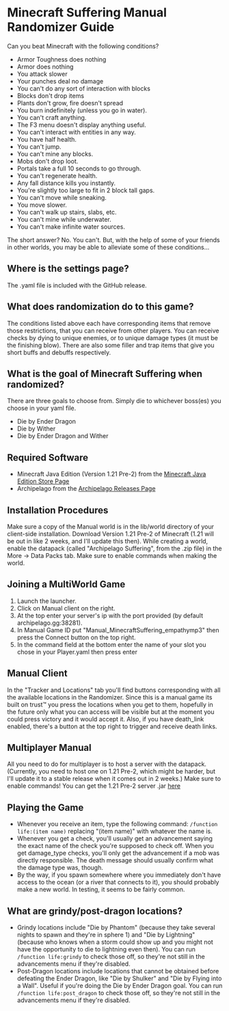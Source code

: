 # Minecraft Suffering Manual Randomizer Guide

Can you beat Minecraft with the following conditions?

- Armor Toughness does nothing
- Armor does nothing
- You attack slower
- Your punches deal no damage
- You can't do any sort of interaction with blocks
- Blocks don't drop items
- Plants don't grow, fire doesn't spread
- You burn indefinitely (unless you go in water).
- You can't craft anything.
- The F3 menu doesn't display anything useful.
- You can't interact with entities in any way.
- You have half health.
- You can't jump.
- You can't mine any blocks.
- Mobs don't drop loot.
- Portals take a full 10 seconds to go through.
- You can't regenerate health.
- Any fall distance kills you instantly.
- You're slightly too large to fit in 2 block tall gaps.
- You can't move while sneaking.
- You move slower.
- You can't walk up stairs, slabs, etc.
- You can't mine while underwater.
- You can't make infinite water sources.

The short answer? No. You can't. But, with the help of some of your friends in other worlds, you may be able to alleviate some of these conditions...

## Where is the settings page?

The .yaml file is included with the GitHub release.

## What does randomization do to this game?

The conditions listed above each have corresponding items that remove those restrictions, that you can receive from other players. You can receive checks by dying to unique enemies, or to unique damage types (it must be the finishing blow). There are also some filler and trap items that give you short buffs and debuffs respectively.

## What is the goal of Minecraft Suffering when randomized?

There are three goals to choose from. Simply die to whichever boss(es) you choose in your yaml file.

- Die by Ender Dragon
- Die by Wither
- Die by Ender Dragon and Wither

## Required Software

- Minecraft Java Edition (Version 1.21 Pre-2) from the [Minecraft Java Edition Store Page](https://www.minecraft.net/en-us/store/minecraft-java-edition)
- Archipelago from the [Archipelago Releases Page](https://github.com/ArchipelagoMW/Archipelago/releases)

## Installation Procedures

Make sure a copy of the Manual world is in the lib/world directory of your client-side installation.
Download Version 1.21 Pre-2 of Minecraft (1.21 will be out in like 2 weeks, and I'll update this then).
While creating a world, enable the datapack (called "Archipelago Suffering", from the .zip file) in the More -> Data Packs tab.
Make sure to enable commands when making the world.

## Joining a MultiWorld Game

1. Launch the launcher.
2. Click on Manual client on the right.
3. At the top enter your server's ip with the port provided (by default archipelago.gg:38281).
4. In Manual Game ID put "Manual_MinecraftSuffering_empathymp3" then press the Connect button on the top right.
5. In the command field at the bottom enter the name of your slot you chose in your Player.yaml then press enter

## Manual Client

In the "Tracker and Locations" tab you'll find buttons corresponding with all the available locations in the Randomizer. Since this is a manual game its built on trust™ you press the locations when you get to them, hopefully in the future only what you can access will be visible but at the moment you could press victory and it would accept it. Also, if you have death_link enabled, there's a button at the top right to trigger and receive death links.

## Multiplayer Manual

All you need to do for multiplayer is to host a server with the datapack. (Currently, you need to host one on 1.21 Pre-2, which might be harder, but I'll update it to a stable release when it comes out in 2 weeks.) Make sure to enable commands!
You can get the 1.21 Pre-2 server .jar [here](https://piston-data.mojang.com/v1/objects/3a8da3a1afcfb09d701fa17e405d09cd0c635748/server.jar)

## Playing the Game

- Whenever you receive an item, type the following command: `/function life:(item name)` replacing "(item name)" with whatever the name is.
- Whenever you get a check, you'll usually get an advancement saying the exact name of the check you're supposed to check off. When you get damage_type checks, you'll only get the advancement if a mob was directly responsible. The death message should usually confirm what the damage type was, though.
- By the way, if you spawn somewhere where you immediately don't have access to the ocean (or a river that connects to it), you should probably make a new world. In testing, it seems to be fairly common.

## What are grindy/post-dragon locations?

- Grindy locations include "Die by Phantom" (because they take several nights to spawn and they're in sphere 1) and "Die by Lightning" (because who knows when a storm could show up and you might not have the opportunity to die to lightning even then). You can run `/function life:grindy` to check those off, so they're not still in the advancements menu if they're disabled.
- Post-Dragon locations include locations that cannot be obtained before defeating the Ender Dragon, like "Die by Shulker" and "Die by Flying into a Wall". Useful if you're doing the Die by Ender Dragon goal. You can run `/function life:post_dragon` to check those off, so they're not still in the advancements menu if they're disabled.